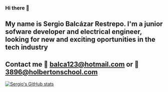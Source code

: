 ### Hi there 👋

## My name is Sergio Balcázar Restrepo. I'm a junior sofware developer and electrical engineer, looking for new and exciting oportunities in the tech industry
## Contact me 📧 balca123@hotmail.com or 📧3896@holbertonschool.com

[![Sergio's GitHub stats](https://github-readme-stats.vercel.app/api?username=SergioBalca)](https://github.com/SergioBalca/github-readme-stats)

